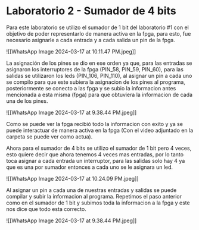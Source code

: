 # Laboratorio 2 - Sumador de 4 bits

Para este laboratorio se utilizo el sumador de 1 bit del laboratorio #1 con el objetivo de poder representarlo de manera activa en la fpga, para esto, fue necesario asignarle a cada entrada y a cada salida un pin de la fpga.

![[WhatsApp Image 2024-03-17 at 10.11.47 PM.jpeg]]

La asignación de los pines se dio en ese orden ya que, para las entradas se asignaron los interruptores de la fpga (PIN_58, PIN_59, PIN_60), para las salidas se utilizaron los leds (PIN_106, PIN_110), al asignar un pin a cada uno se compilo para que este subiera la asignacion de los pines al programa, posteriormente se conecto a las fpga y se subio la informacion antes mencionada a esta misma (fpga) para que obtuviera la informacion de cada una de los pines.

![[WhatsApp Image 2024-03-17 at 9.38.44 PM.jpeg]]

Como se puede ver la fpga recibió todo la informacion con exito y ya se puede interactuar de manera activa en la fpga (Con el video adjuntado en la carpeta se puede ver como actua).

Ahora para el sumador de 4 bits se utilizo el sumador de 1 bit pero 4 veces, esto quiere decir que ahora tenemos 4 veces mas entradas, por lo tanto toca asignar a cada entrada un interruptor, para las salidas solo hay 4 ya que es una por sumador entonces a cada uno se le asignara un led.

![[WhatsApp Image 2024-03-17 at 10.24.09 PM.jpeg]]

Al asignar un pin a cada una de nuestras entradas y salidas se puede compilar y subir la informacion al programa. Repetimos el paso anterior como en el sumador de 1 bit y subimos toda la informacion a la fpga y este nos dice que todo esta correcto.

![[WhatsApp Image 2024-03-17 at 9.38.44 PM.jpeg]]

